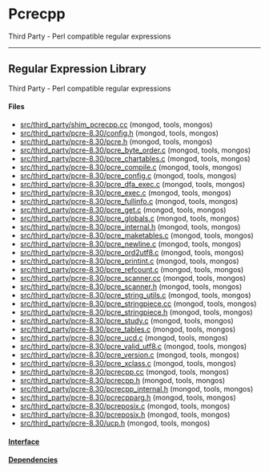 # Pcrecpp
Third Party - Perl compatible regular expressions


-------------

## Regular Expression Library
Third Party - Perl compatible regular expressions

#### Files
- [src/third\_party/shim\_pcrecpp.cc](https://github.com/mongodb/mongo/tree/r2.6.0/src/third_party/shim_pcrecpp.cc)   (mongod, tools, mongos)
- [src/third\_party/pcre-8.30/config.h](https://github.com/mongodb/mongo/tree/r2.6.0/src/third_party/pcre-8.30/config.h)   (mongod, tools, mongos)
- [src/third\_party/pcre-8.30/pcre.h](https://github.com/mongodb/mongo/tree/r2.6.0/src/third_party/pcre-8.30/pcre.h)   (mongod, tools, mongos)
- [src/third\_party/pcre-8.30/pcre\_byte\_order.c](https://github.com/mongodb/mongo/tree/r2.6.0/src/third_party/pcre-8.30/pcre_byte_order.c)   (mongod, tools, mongos)
- [src/third\_party/pcre-8.30/pcre\_chartables.c](https://github.com/mongodb/mongo/tree/r2.6.0/src/third_party/pcre-8.30/pcre_chartables.c)   (mongod, tools, mongos)
- [src/third\_party/pcre-8.30/pcre\_compile.c](https://github.com/mongodb/mongo/tree/r2.6.0/src/third_party/pcre-8.30/pcre_compile.c)   (mongod, tools, mongos)
- [src/third\_party/pcre-8.30/pcre\_config.c](https://github.com/mongodb/mongo/tree/r2.6.0/src/third_party/pcre-8.30/pcre_config.c)   (mongod, tools, mongos)
- [src/third\_party/pcre-8.30/pcre\_dfa\_exec.c](https://github.com/mongodb/mongo/tree/r2.6.0/src/third_party/pcre-8.30/pcre_dfa_exec.c)   (mongod, tools, mongos)
- [src/third\_party/pcre-8.30/pcre\_exec.c](https://github.com/mongodb/mongo/tree/r2.6.0/src/third_party/pcre-8.30/pcre_exec.c)   (mongod, tools, mongos)
- [src/third\_party/pcre-8.30/pcre\_fullinfo.c](https://github.com/mongodb/mongo/tree/r2.6.0/src/third_party/pcre-8.30/pcre_fullinfo.c)   (mongod, tools, mongos)
- [src/third\_party/pcre-8.30/pcre\_get.c](https://github.com/mongodb/mongo/tree/r2.6.0/src/third_party/pcre-8.30/pcre_get.c)   (mongod, tools, mongos)
- [src/third\_party/pcre-8.30/pcre\_globals.c](https://github.com/mongodb/mongo/tree/r2.6.0/src/third_party/pcre-8.30/pcre_globals.c)   (mongod, tools, mongos)
- [src/third\_party/pcre-8.30/pcre\_internal.h](https://github.com/mongodb/mongo/tree/r2.6.0/src/third_party/pcre-8.30/pcre_internal.h)   (mongod, tools, mongos)
- [src/third\_party/pcre-8.30/pcre\_maketables.c](https://github.com/mongodb/mongo/tree/r2.6.0/src/third_party/pcre-8.30/pcre_maketables.c)   (mongod, tools, mongos)
- [src/third\_party/pcre-8.30/pcre\_newline.c](https://github.com/mongodb/mongo/tree/r2.6.0/src/third_party/pcre-8.30/pcre_newline.c)   (mongod, tools, mongos)
- [src/third\_party/pcre-8.30/pcre\_ord2utf8.c](https://github.com/mongodb/mongo/tree/r2.6.0/src/third_party/pcre-8.30/pcre_ord2utf8.c)   (mongod, tools, mongos)
- [src/third\_party/pcre-8.30/pcre\_printint.c](https://github.com/mongodb/mongo/tree/r2.6.0/src/third_party/pcre-8.30/pcre_printint.c)   (mongod, tools, mongos)
- [src/third\_party/pcre-8.30/pcre\_refcount.c](https://github.com/mongodb/mongo/tree/r2.6.0/src/third_party/pcre-8.30/pcre_refcount.c)   (mongod, tools, mongos)
- [src/third\_party/pcre-8.30/pcre\_scanner.cc](https://github.com/mongodb/mongo/tree/r2.6.0/src/third_party/pcre-8.30/pcre_scanner.cc)   (mongod, tools, mongos)
- [src/third\_party/pcre-8.30/pcre\_scanner.h](https://github.com/mongodb/mongo/tree/r2.6.0/src/third_party/pcre-8.30/pcre_scanner.h)   (mongod, tools, mongos)
- [src/third\_party/pcre-8.30/pcre\_string\_utils.c](https://github.com/mongodb/mongo/tree/r2.6.0/src/third_party/pcre-8.30/pcre_string_utils.c)   (mongod, tools, mongos)
- [src/third\_party/pcre-8.30/pcre\_stringpiece.cc](https://github.com/mongodb/mongo/tree/r2.6.0/src/third_party/pcre-8.30/pcre_stringpiece.cc)   (mongod, tools, mongos)
- [src/third\_party/pcre-8.30/pcre\_stringpiece.h](https://github.com/mongodb/mongo/tree/r2.6.0/src/third_party/pcre-8.30/pcre_stringpiece.h)   (mongod, tools, mongos)
- [src/third\_party/pcre-8.30/pcre\_study.c](https://github.com/mongodb/mongo/tree/r2.6.0/src/third_party/pcre-8.30/pcre_study.c)   (mongod, tools, mongos)
- [src/third\_party/pcre-8.30/pcre\_tables.c](https://github.com/mongodb/mongo/tree/r2.6.0/src/third_party/pcre-8.30/pcre_tables.c)   (mongod, tools, mongos)
- [src/third\_party/pcre-8.30/pcre\_ucd.c](https://github.com/mongodb/mongo/tree/r2.6.0/src/third_party/pcre-8.30/pcre_ucd.c)   (mongod, tools, mongos)
- [src/third\_party/pcre-8.30/pcre\_valid\_utf8.c](https://github.com/mongodb/mongo/tree/r2.6.0/src/third_party/pcre-8.30/pcre_valid_utf8.c)   (mongod, tools, mongos)
- [src/third\_party/pcre-8.30/pcre\_version.c](https://github.com/mongodb/mongo/tree/r2.6.0/src/third_party/pcre-8.30/pcre_version.c)   (mongod, tools, mongos)
- [src/third\_party/pcre-8.30/pcre\_xclass.c](https://github.com/mongodb/mongo/tree/r2.6.0/src/third_party/pcre-8.30/pcre_xclass.c)   (mongod, tools, mongos)
- [src/third\_party/pcre-8.30/pcrecpp.cc](https://github.com/mongodb/mongo/tree/r2.6.0/src/third_party/pcre-8.30/pcrecpp.cc)   (mongod, tools, mongos)
- [src/third\_party/pcre-8.30/pcrecpp.h](https://github.com/mongodb/mongo/tree/r2.6.0/src/third_party/pcre-8.30/pcrecpp.h)   (mongod, tools, mongos)
- [src/third\_party/pcre-8.30/pcrecpp\_internal.h](https://github.com/mongodb/mongo/tree/r2.6.0/src/third_party/pcre-8.30/pcrecpp_internal.h)   (mongod, tools, mongos)
- [src/third\_party/pcre-8.30/pcrecpparg.h](https://github.com/mongodb/mongo/tree/r2.6.0/src/third_party/pcre-8.30/pcrecpparg.h)   (mongod, tools, mongos)
- [src/third\_party/pcre-8.30/pcreposix.c](https://github.com/mongodb/mongo/tree/r2.6.0/src/third_party/pcre-8.30/pcreposix.c)   (mongod, tools, mongos)
- [src/third\_party/pcre-8.30/pcreposix.h](https://github.com/mongodb/mongo/tree/r2.6.0/src/third_party/pcre-8.30/pcreposix.h)   (mongod, tools, mongos)
- [src/third\_party/pcre-8.30/ucp.h](https://github.com/mongodb/mongo/tree/r2.6.0/src/third_party/pcre-8.30/ucp.h)   (mongod, tools, mongos)

#### [Interface](interface/0)

#### [Dependencies](dependencies/0)
